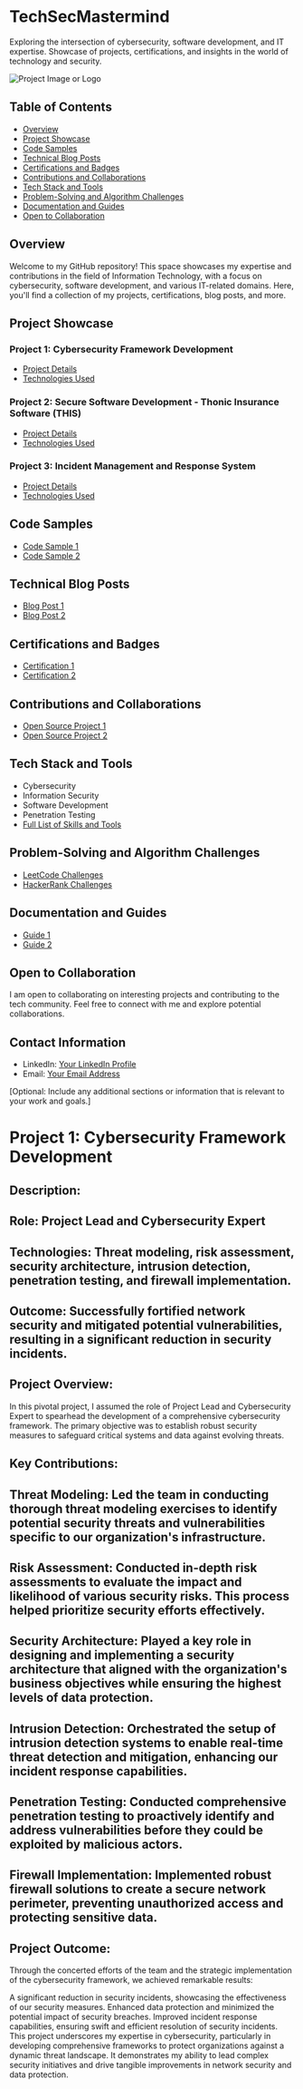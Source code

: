 # TechSecMastermind
Exploring the intersection of cybersecurity, software development, and IT expertise. Showcase of projects, certifications, and insights in the world of technology and security.

![Project Image or Logo](cyber.png) <!-- Include an image that represents your project -->

## Table of Contents
- [Overview](#overview)
- [Project Showcase](#project-showcase)
- [Code Samples](#code-samples)
- [Technical Blog Posts](#technical-blog-posts)
- [Certifications and Badges](#certifications-and-badges)
- [Contributions and Collaborations](#contributions-and-collaborations)
- [Tech Stack and Tools](#tech-stack-and-tools)
- [Problem-Solving and Algorithm Challenges](#problem-solving-and-algorithm-challenges)
- [Documentation and Guides](#documentation-and-guides)
- [Open to Collaboration](#open-to-collaboration)

## Overview
Welcome to my GitHub repository! This space showcases my expertise and contributions in the field of Information Technology, with a focus on cybersecurity, software development, and various IT-related domains. Here, you'll find a collection of my projects, certifications, blog posts, and more.

## Project Showcase
### Project 1: Cybersecurity Framework Development
- [Project Details](link-to-project-1)
- [Technologies Used](link-to-technologies)

### Project 2: Secure Software Development - Thonic Insurance Software (THIS)
- [Project Details](link-to-project-2)
- [Technologies Used](link-to-technologies)

### Project 3: Incident Management and Response System
- [Project Details](link-to-project-3)
- [Technologies Used](link-to-technologies)

## Code Samples
- [Code Sample 1](link-to-code-sample-1)
- [Code Sample 2](link-to-code-sample-2)

## Technical Blog Posts
- [Blog Post 1](link-to-blog-post-1)
- [Blog Post 2](link-to-blog-post-2)

## Certifications and Badges
- [Certification 1](link-to-certification-1)
- [Certification 2](link-to-certification-2)

## Contributions and Collaborations
- [Open Source Project 1](link-to-project-1)
- [Open Source Project 2](link-to-project-2)

## Tech Stack and Tools
- Cybersecurity
- Information Security
- Software Development
- Penetration Testing
- [Full List of Skills and Tools](link-to-skills)

## Problem-Solving and Algorithm Challenges
- [LeetCode Challenges](link-to-leetcode)
- [HackerRank Challenges](link-to-hackerrank)

## Documentation and Guides
- [Guide 1](link-to-guide-1)
- [Guide 2](link-to-guide-2)

## Open to Collaboration
I am open to collaborating on interesting projects and contributing to the tech community. Feel free to connect with me and explore potential collaborations.

## Contact Information
- LinkedIn: [Your LinkedIn Profile](link-to-linkedin)
- Email: [Your Email Address](mailto:your-email@example.com)

[Optional: Include any additional sections or information that is relevant to your work and goals.]

# Project 1: Cybersecurity Framework Development
## Description:

## Role: Project Lead and Cybersecurity Expert
## Technologies: Threat modeling, risk assessment, security architecture, intrusion detection, penetration testing, and firewall implementation.
## Outcome: Successfully fortified network security and mitigated potential vulnerabilities, resulting in a significant reduction in security incidents.
## Project Overview:
In this pivotal project, I assumed the role of Project Lead and Cybersecurity Expert to spearhead the development of a comprehensive cybersecurity framework. The primary objective was to establish robust security measures to safeguard critical systems and data against evolving threats.

## Key Contributions:

## Threat Modeling: Led the team in conducting thorough threat modeling exercises to identify potential security threats and vulnerabilities specific to our organization's infrastructure.

## Risk Assessment: Conducted in-depth risk assessments to evaluate the impact and likelihood of various security risks. This process helped prioritize security efforts effectively.

## Security Architecture: Played a key role in designing and implementing a security architecture that aligned with the organization's business objectives while ensuring the highest levels of data protection.

## Intrusion Detection: Orchestrated the setup of intrusion detection systems to enable real-time threat detection and mitigation, enhancing our incident response capabilities.

## Penetration Testing: Conducted comprehensive penetration testing to proactively identify and address vulnerabilities before they could be exploited by malicious actors.

## Firewall Implementation: Implemented robust firewall solutions to create a secure network perimeter, preventing unauthorized access and protecting sensitive data.

## Project Outcome:
Through the concerted efforts of the team and the strategic implementation of the cybersecurity framework, we achieved remarkable results:

A significant reduction in security incidents, showcasing the effectiveness of our security measures.
Enhanced data protection and minimized the potential impact of security breaches.
Improved incident response capabilities, ensuring swift and efficient resolution of security incidents.
This project underscores my expertise in cybersecurity, particularly in developing comprehensive frameworks to protect organizations against a dynamic threat landscape. It demonstrates my ability to lead complex security initiatives and drive tangible improvements in network security and data protection.

